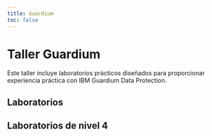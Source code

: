 ```yaml
---
title: Guardium
toc: false
---
```

# Taller Guardium

Este taller incluye laboratorios prácticos diseñados para proporcionar experiencia práctica con IBM Guardium Data Protection.

## Laboratorios

<TileGrid>
  <NavTile to="/guardium/100" recursive />

  <NavTile to="/guardium/101" recursive />

  <NavTile to="/guardium/102" recursive />

  <NavTile to="/guardium/103" recursive />

  <NavTile to="/guardium/104" recursive />

  <NavTile to="/guardium/105" recursive />
</TileGrid>

## Laboratorios de nivel 4

<TileGrid>
  <NavTile to="/guardium/level-4/200" recursive />

  <NavTile to="/guardium/level-4/201" recursive />

  <NavTile to="/guardium/level-4/202" recursive />

  <NavTile to="/guardium/level-4/203" recursive />

  <NavTile to="/guardium/level-4/204" recursive />

  <NavTile to="/guardium/level-4/205" recursive />

  <NavTile to="/guardium/level-4/206" recursive />

  <NavTile to="/guardium/level-4/207" recursive />
</TileGrid>
